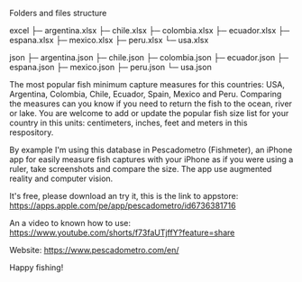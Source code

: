 Folders and files structure

excel
   ├─ argentina.xlsx
   ├─ chile.xlsx
   ├─ colombia.xlsx
   ├─ ecuador.xlsx
   ├─ espana.xlsx
   ├─ mexico.xlsx
   ├─ peru.xlsx
   └─ usa.xlsx

json
   ├─ argentina.json
   ├─ chile.json
   ├─ colombia.json
   ├─ ecuador.json
   ├─ espana.json
   ├─ mexico.json
   ├─ peru.json
   └─ usa.json

The most popular fish minimum capture measures for this countries: USA, Argentina, Colombia, Chile, Ecuador, Spain, Mexico and Peru. Comparing the measures can you know if you need to return the fish to the ocean, river or lake.
You are welcome to add or update the popular fish size list for your country in this units: centimeters, inches, feet and meters in this respository.

By example I'm using this database in Pescadometro (Fishmeter), an iPhone app for easily measure fish captures with your iPhone as if you were using a ruler, take screenshots and compare the size. The app use augmented reality and computer vision.

It's free, please download an try it, this is the link to appstore:
https://apps.apple.com/pe/app/pescadometro/id6736381716

An a video to known how to use:
https://www.youtube.com/shorts/f73faUTjffY?feature=share

Website:
https://www.pescadometro.com/en/

Happy fishing!
